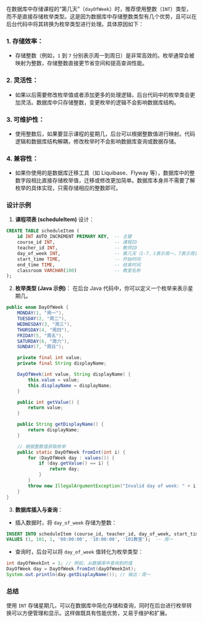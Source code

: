 在数据库中存储课程的“第几天”（`dayOfWeek`）时，推荐使用整数（`INT`）类型，而不是直接存储枚举类型。这是因为数据库中存储整数类型有几个优势，且可以在后台代码中将其转换为枚举类型进行处理。具体原因如下：

### 1. **存储效率**：

- 存储整数（例如，`1` 到 `7` 分别表示周一到周日）是非常高效的。枚举通常会被映射为整数，存储整数直接更节省空间和提高查询性能。

### 2. **灵活性**：

- 如果以后需要修改枚举值或者添加更多的处理逻辑，后台代码中的枚举类会更加灵活。数据库中只存储整数，变更枚举的逻辑不会影响数据库结构。

### 3. **可维护性**：

- 使用整数后，如果要显示课程的星期几，后台可以根据整数值进行映射。代码逻辑和数据库结构解耦，修改枚举时不会影响数据库查询或数据存储。

### 4. **兼容性**：

- 如果你使用的是数据库迁移工具（如 Liquibase、Flyway 等），数据库中的整数字段相比直接存储枚举值，迁移或修改更加简单。数据库本身并不需要了解枚举的具体实现，只需存储相应的整数即可。

### 设计示例

1. **课程项表 (scheduleItem)** 设计：

```sql
CREATE TABLE scheduleItem (
    id INT AUTO_INCREMENT PRIMARY KEY,  -- 主键
    course_id INT,                      -- 课程ID
    teacher_id INT,                     -- 教师ID
    day_of_week INT,                    -- 第几天（1-7，1表示周一，7表示周日）
    start_time TIME,                    -- 开始时间
    end_time TIME,                      -- 结束时间
    classroom VARCHAR(100)              -- 教室名称
);
```

2. **枚举类型 (Java 示例)**： 在后台 Java 代码中，你可以定义一个枚举来表示星期几。

```java
public enum DayOfWeek {
    MONDAY(1, "周一"),
    TUESDAY(2, "周二"),
    WEDNESDAY(3, "周三"),
    THURSDAY(4, "周四"),
    FRIDAY(5, "周五"),
    SATURDAY(6, "周六"),
    SUNDAY(7, "周日");

    private final int value;
    private final String displayName;

    DayOfWeek(int value, String displayName) {
        this.value = value;
        this.displayName = displayName;
    }

    public int getValue() {
        return value;
    }

    public String getDisplayName() {
        return displayName;
    }

    // 根据整数值获取枚举
    public static DayOfWeek fromInt(int i) {
        for (DayOfWeek day : values()) {
            if (day.getValue() == i) {
                return day;
            }
        }
        throw new IllegalArgumentException("Invalid day of week: " + i);
    }
}
```

3. **数据库插入与查询**：

- 插入数据时，将 `day_of_week` 存储为整数：

```sql
INSERT INTO scheduleItem (course_id, teacher_id, day_of_week, start_time, end_time, classroom)
VALUES (1, 101, 1, '08:00:00', '10:00:00', '101教室');  -- 周一
```

- 查询时，后台可以将 `day_of_week` 值转化为枚举类型：

```java
int dayOfWeekInt = 1; // 例如，从数据库中查询到的值
DayOfWeek day = DayOfWeek.fromInt(dayOfWeekInt);
System.out.println(day.getDisplayName()); // 输出：周一
```

### 总结

使用 `INT` 存储星期几，可以在数据库中简化存储和查询，同时在后台进行枚举转换可以方便管理和显示。这样做既具有性能优势，又易于维护和扩展。